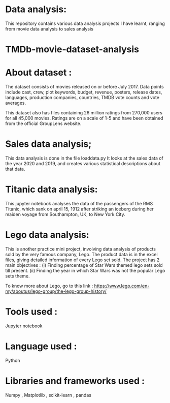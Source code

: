 # Data analysis:
This repository contains various data analysis projects I have learnt, 
ranging from movie data analysis to sales analysis


# TMDb-movie-dataset-analysis

# About dataset :
The dataset consists of movies released on or before July 2017. Data points include cast, crew, plot keywords, budget, revenue, posters, release dates, languages, production companies, countries, TMDB vote counts and vote averages.

This dataset also has files containing 26 million ratings from 270,000 users for all 45,000 movies. Ratings are on a scale of 1-5 and have been obtained from the official GroupLens website.

# Sales data analysis;
This data analysis is done in the file loaddata.py
It looks at the sales data of the year 2020 and 2019, and creates
various statistical descriptions about that data.

# Titanic data analysis:
This jupyter notebook analyses the data of the passengers
of the RMS Titanic, which sank on april 15, 1912  after striking an 
iceberg during her maiden voyage from Southampton, 
UK, to New York City.

# Lego data analysis:
This is another practice mini project, involving data analysis of products sold by the very famous company, Lego.
The product data is in the excel files, giving detailed information of every Lego set sold.
The project has 2 main objectives :    (i) Finding percentage of Star Wars themed lego sets sold till present.
                                       (ii) Finding the year in which Star Wars was not the popular Lego sets theme.
                                                  
                                                  
 To know more about Lego, go to this link : https://www.lego.com/en-my/aboutus/lego-group/the-lego-group-history/ 
 
# Tools used : 
Jupyter notebook
# Language used :
Python
# Libraries and frameworks used :
Numpy , Matplotlib , scikit-learn , pandas

